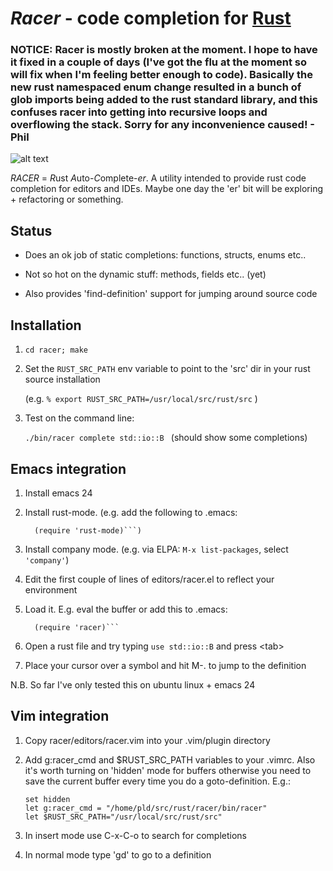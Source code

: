 # *Racer* - code completion for [Rust](http://www.rust-lang.org/)

### NOTICE: Racer is mostly broken at the moment. I hope to have it fixed in a couple of days (I've got the flu at the moment so will fix when I'm feeling better enough to code).  Basically the new rust namespaced enum change resulted in a bunch of glob imports being added to the rust standard library, and this confuses racer into getting into recursive loops and overflowing the stack. Sorry for any inconvenience caused! - Phil


![alt text](https://github.com/phildawes/racer/raw/master/images/racer1.png "Racer emacs session")

*RACER* = *R*ust *A*uto-*C*omplete-*er*. A utility intended to provide rust code completion for editors and IDEs. Maybe one day the 'er' bit will be exploring + refactoring or something.

## Status

- Does an ok job of static completions: functions, structs, enums etc.. 

- Not so hot on the dynamic stuff: methods, fields etc.. (yet)

- Also provides 'find-definition' support for jumping around source code

## Installation

1. ```cd racer; make```

2. Set the ```RUST_SRC_PATH``` env variable to point to the 'src' dir in your rust source installation

   (e.g. ```% export RUST_SRC_PATH=/usr/local/src/rust/src``` )

3. Test on the command line: 

   ```./bin/racer complete std::io::B ```  (should show some completions)


## Emacs integration

1. Install emacs 24

2. Install rust-mode. (e.g. add the following to .emacs:

   ```(add-to-list 'load-path "<rust-srcdir>/src/etc/emacs/")
     (require 'rust-mode)```)

3. Install company mode. (e.g. via ELPA: ```M-x list-packages```, select ```'company'```)

4. Edit the first couple of lines of editors/racer.el to reflect your environment

5. Load it. E.g. eval the buffer or add this to .emacs:

   ```(add-to-list 'load-path "<path-to-racer>/editors")
     (require 'racer)```

6. Open a rust file and try typing ```use std::io::B``` and press \<tab\>

7. Place your cursor over a symbol and hit M-. to jump to the definition

N.B. So far I've only tested this on ubuntu linux + emacs 24

## Vim integration

1. Copy racer/editors/racer.vim into your .vim/plugin directory

2. Add g:racer_cmd and $RUST_SRC_PATH variables to your .vimrc. Also it's worth turning on 'hidden' mode for buffers otherwise you need to save the current buffer every time you do a goto-definition. E.g.:

     ```
     set hidden
     let g:racer_cmd = "/home/pld/src/rust/racer/bin/racer"
     let $RUST_SRC_PATH="/usr/local/src/rust/src"
     ```

3. In insert mode use C-x-C-o to search for completions

4. In normal mode type 'gd' to go to a definition
